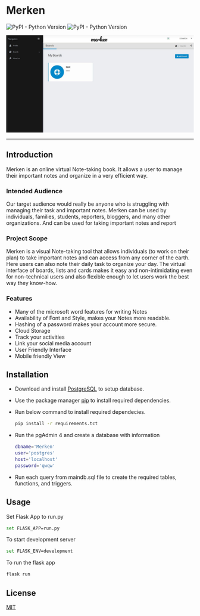 # Merken

![PyPI - Python Version](https://img.shields.io/pypi/pyversions/flask?color=green&label=Flask&style=for-the-badge) ![PyPI - Python Version](https://img.shields.io/pypi/pyversions/psycopg2?color=green&label=Postgres&style=for-the-badge)

![](main.jpg)

---

## Introduction

Merken is an online virtual Note-taking book. It allows a user to manage their important notes and organize in a very efficient way.

### Intended​ ​Audience​

Our target audience would really be anyone who is struggling with managing their task and important notes. Merken can be used by individuals, families, students, reporters, bloggers, and many other organizations. And can be used for taking important notes and report

### Project​ ​Scope​

Merken is a visual Note-taking tool that allows individuals (to work on their plan) to take important notes and can access from any corner of the earth. Here users can also note their daily task to organize your day. The virtual interface of boards, lists and cards makes it easy and non-intimidating even for non-technical users and also flexible enough to let users work the best way they know-how.

### Features

- Many of the microsoft word features for writing Notes
- Availability of Font and Style, makes your Notes more readable.
- Hashing of a password makes your account more secure.
- Cloud Storage
- Track your activities
- Link your social media account
- User Friendly Interface
- Mobile friendly View

## Installation

- Download and install [PostgreSQL](https://www.postgresql.org/download/) to setup database.
- Use the package manager [pip](https://pip.pypa.io/en/stable/) to install required dependencies.
- Run below command to install required dependecies.

  ```bash
  pip install -r requirements.tct
  ```

- Run the pgAdmin 4 and create a database with information

  ```bash
  dbname='Merken'
  user='postgres'
  host='localhost'
  password='qwqw'
  ```

- Run each query from maindb.sql file to create the required tables, functions, and triggers.

## Usage

Set Flask App to run.py

```bash
set FLASK_APP=run.py
```

To start development server

```bash
set FLASK_ENV=development
```

To run the flask app

```bash
flask run
```

## License

[MIT](https://choosealicense.com/licenses/mit/)

```

```
